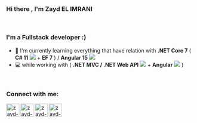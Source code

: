 ### Hi there , I'm Zayd EL IMRANI  

<br />

### I'm a Fullstack developer :)
- 🌱 I'm currently learning everything that have relation with <strong>.NET Core 7</strong> ( <strong>C# 11</strong>  <img src="https://img.icons8.com/color/24/undefined/c-sharp-logo.png"/> + <strong>EF 7</strong> ) / <strong>Angular 15 <img src="https://img.icons8.com/external-tal-revivo-shadow-tal-revivo/24/undefined/external-angular-a-typescript-based-open-source-web-application-framework-logo-shadow-tal-revivo.png"/></strong> 
- 💻 while working with ( <strong>.NET MVC / .NET Web API</strong> <img src="https://img.icons8.com/color/24/undefined/c-sharp-logo.png"/> + <strong>Angular</strong> <img src="https://img.icons8.com/external-tal-revivo-shadow-tal-revivo/24/undefined/external-angular-a-typescript-based-open-source-web-application-framework-logo-shadow-tal-revivo.png"/> )
<br/>

### Connect with me:
[<img align="left" alt="zayd-elimrani | HackerRank" width="35px" src="https://img.icons8.com/external-tal-revivo-shadow-tal-revivo/48/undefined/external-hackerrank-is-a-technology-company-that-focuses-on-competitive-programming-logo-shadow-tal-revivo.png" />][HackerRank]
[<img align="left" alt="zayd-elimrani | LinkedIn" width="35px" src="https://img.icons8.com/color/48/ffffff/linkedin.png"/>][linkedin]
[<img align="left" alt="zayd-elimrani | Instagram" width="35px" src="https://img.icons8.com/fluency/48/ffffff/instagram-new.png" />][instagram]
[<img align="left" alt="zayd-elimrani | Email" width="35px" src="https://img.icons8.com/fluency/48/ffffff/new-post.png" />][Gmail]


[instagram]: https://www.instagram.com/zayd.imr/
[linkedin]: https://www.linkedin.com/in/zaydimr/
[HackerRank]: https://www.hackerrank.com/Zaydimr
[Gmail]: mailto:elimrani.z@gmail.com 
